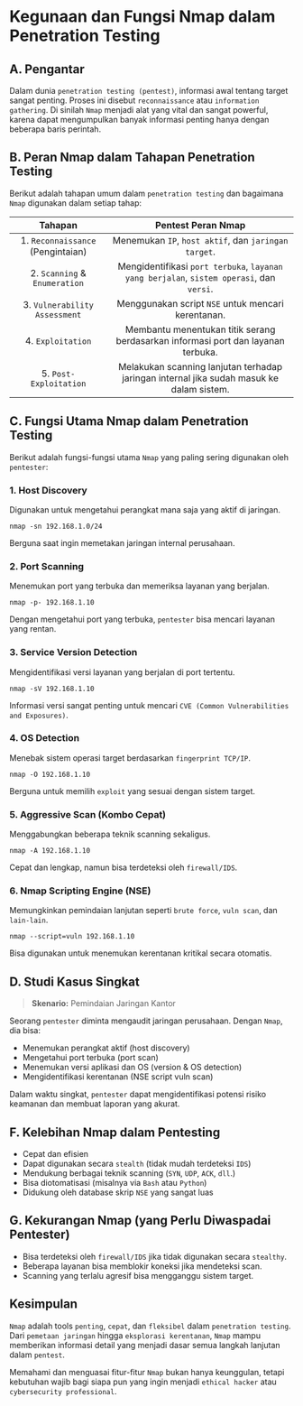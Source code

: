 # Kegunaan dan Fungsi Nmap dalam Penetration Testing

## A. Pengantar

Dalam dunia `penetration testing (pentest)`, informasi awal tentang target sangat penting. Proses ini disebut `reconnaissance` atau `information gathering`. Di sinilah `Nmap` menjadi alat yang vital dan sangat powerful, karena dapat mengumpulkan banyak informasi penting hanya dengan beberapa baris perintah.

## B. Peran Nmap dalam Tahapan Penetration Testing

Berikut adalah tahapan umum dalam `penetration testing` dan bagaimana `Nmap` digunakan dalam setiap tahap:

| Tahapan | Pentest	Peran Nmap |
|:--:|:--:|
| 1. `Reconnaissance` (Pengintaian)	| Menemukan `IP`, `host aktif`, dan `jaringan target`. |
| 2. `Scanning` & `Enumeration` | Mengidentifikasi `port terbuka`, `layanan yang berjalan`, `sistem operasi`, dan `versi`. |
| 3. `Vulnerability Assessment` | Menggunakan script `NSE` untuk mencari kerentanan. |
| 4. `Exploitation` | Membantu menentukan titik serang berdasarkan informasi port dan layanan terbuka. |
| 5. `Post-Exploitation` | Melakukan scanning lanjutan terhadap jaringan internal jika sudah masuk ke dalam sistem. |

## C. Fungsi Utama Nmap dalam Penetration Testing

Berikut adalah fungsi-fungsi utama `Nmap` yang paling sering digunakan oleh `pentester`:

### 1. Host Discovery

Digunakan untuk mengetahui perangkat mana saja yang aktif di jaringan.

```
nmap -sn 192.168.1.0/24
```

Berguna saat ingin memetakan jaringan internal perusahaan.

### 2. Port Scanning

Menemukan port yang terbuka dan memeriksa layanan yang berjalan.

```
nmap -p- 192.168.1.10
```

Dengan mengetahui port yang terbuka, `pentester` bisa mencari layanan yang rentan.

### 3. Service Version Detection

Mengidentifikasi versi layanan yang berjalan di port tertentu.

```
nmap -sV 192.168.1.10
```

Informasi versi sangat penting untuk mencari `CVE (Common Vulnerabilities and Exposures)`.

### 4. OS Detection

Menebak sistem operasi target berdasarkan `fingerprint TCP/IP`.

```
nmap -O 192.168.1.10
```

Berguna untuk memilih `exploit` yang sesuai dengan sistem target.

### 5. Aggressive Scan (Kombo Cepat)

Menggabungkan beberapa teknik scanning sekaligus.

```
nmap -A 192.168.1.10
```

Cepat dan lengkap, namun bisa terdeteksi oleh `firewall/IDS`.

### 6. Nmap Scripting Engine (NSE)

Memungkinkan pemindaian lanjutan seperti `brute force`, `vuln scan`, dan `lain-lain`.

```
nmap --script=vuln 192.168.1.10
```

Bisa digunakan untuk menemukan kerentanan kritikal secara otomatis.

## D. Studi Kasus Singkat

> **Skenario:** Pemindaian Jaringan Kantor

Seorang `pentester` diminta mengaudit jaringan perusahaan. Dengan `Nmap`, dia bisa:
- Menemukan perangkat aktif (host discovery)
- Mengetahui port terbuka (port scan)
- Menemukan versi aplikasi dan OS (version & OS detection)
- Mengidentifikasi kerentanan (NSE script vuln scan)

Dalam waktu singkat, `pentester` dapat mengidentifikasi potensi risiko keamanan dan membuat laporan yang akurat.

## F. Kelebihan Nmap dalam Pentesting
- Cepat dan efisien
- Dapat digunakan secara `stealth` (tidak mudah terdeteksi `IDS`)
- Mendukung berbagai teknik scanning (`SYN`, `UDP`, `ACK`, `dll`.)
- Bisa diotomatisasi (misalnya via `Bash` atau `Python`)
- Didukung oleh database skrip `NSE` yang sangat luas

## G. Kekurangan Nmap (yang Perlu Diwaspadai Pentester)
- Bisa terdeteksi oleh `firewall/IDS` jika tidak digunakan secara `stealthy`.
- Beberapa layanan bisa memblokir koneksi jika mendeteksi scan.
- Scanning yang terlalu agresif bisa mengganggu sistem target.

## Kesimpulan

`Nmap` adalah tools `penting`, `cepat`, dan `fleksibel` dalam `penetration testing`. Dari `pemetaan jaringan` hingga `eksplorasi kerentanan`, `Nmap` mampu memberikan informasi detail yang menjadi dasar semua langkah lanjutan dalam `pentest`.

Memahami dan menguasai fitur-fitur `Nmap` bukan hanya keunggulan, tetapi kebutuhan wajib bagi siapa pun yang ingin menjadi `ethical hacker` atau `cybersecurity professional`.
